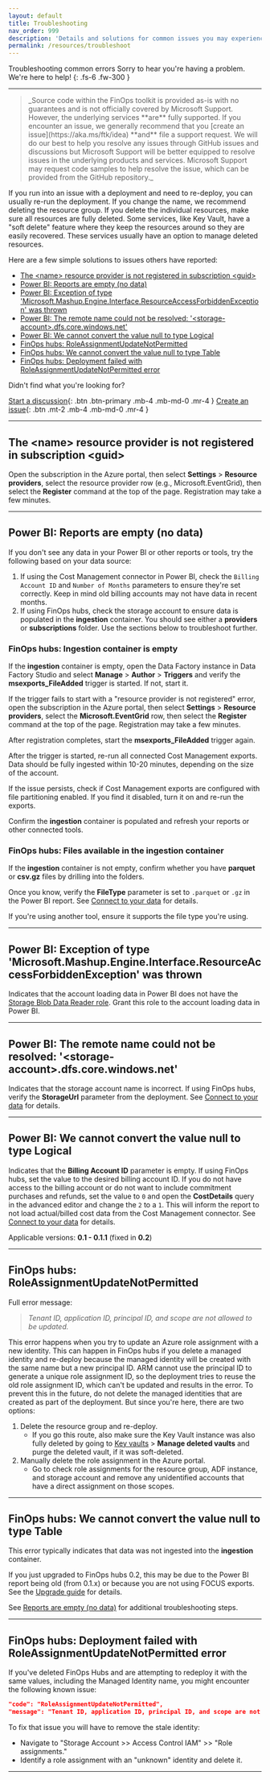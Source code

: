 ```yaml
---
layout: default
title: Troubleshooting
nav_order: 999
description: 'Details and solutions for common issues you may experience.'
permalink: /resources/troubleshoot
---
```


<span class="fs-9 d-block mb-4">Troubleshooting common errors</span>
Sorry to hear you're having a problem. We're here to help!
{: .fs-6 .fw-300 }

---

<blockquote class="important" markdown="1">
  _Source code within the FinOps toolkit is provided as-is with no guarantees and is not officially covered by Microsoft Support. However, the underlying services **are** fully supported. If you encounter an issue, we generally recommend that you [create an issue](https://aka.ms/ftk/idea) **and** file a support request. We will do our best to help you resolve any issues through GitHub issues and discussions but Microsoft Support will be better equipped to resolve issues in the underlying products and services. Microsoft Support may request code samples to help resolve the issue, which can be provided from the GitHub repository._
</blockquote>

If you run into an issue with a deployment and need to re-deploy, you can usually re-run the deployment. If you change the name, we recommend deleting the resource group. If you delete the individual resources, make sure all resources are fully deleted. Some services, like Key Vault, have a "soft delete" feature where they keep the resources around so they are easily recovered. These services usually have an option to manage deleted resources.

Here are a few simple solutions to issues others have reported:

- [The \<name\> resource provider is not registered in subscription \<guid\>](#the-name-resource-provider-is-not-registered-in-subscription-guid)
- [Power BI: Reports are empty (no data)](#power-bi-reports-are-empty-no-data)
- [Power BI: Exception of type 'Microsoft.Mashup.Engine.Interface.ResourceAccessForbiddenException' was thrown](#power-bi-exception-of-type-microsoftmashupengineinterfaceresourceaccessforbiddenexception-was-thrown)
- [Power BI: The remote name could not be resolved: '\<storage-account\>.dfs.core.windows.net'](#power-bi-the-remote-name-could-not-be-resolved-storage-accountdfscorewindowsnet)
- [Power BI: We cannot convert the value null to type Logical](#power-bi-we-cannot-convert-the-value-null-to-type-logical)
- [FinOps hubs: RoleAssignmentUpdateNotPermitted](#finops-hubs-roleassignmentupdatenotpermitted)
- [FinOps hubs: We cannot convert the value null to type Table](#finops-hubs-we-cannot-convert-the-value-null-to-type-table)
- [FinOps hubs: Deployment failed with RoleAssignmentUpdateNotPermitted error](#finops-hubs-deployment-failed-with-roleassignmentupdatenotpermitted-error)

Didn't find what you're looking for?

[Start a discussion](https://aka.ms/finops/toolkit/discuss){: .btn .btn-primary .mb-4 .mb-md-0 .mr-4 }
[Create an issue](https://aka.ms/ftk/idea){: .btn .mt-2 .mb-4 .mb-md-0 .mr-4 }

---

## The \<name> resource provider is not registered in subscription \<guid>

Open the subscription in the Azure portal, then select **Settings** > **Resource providers**, select the resource provider row (e.g., Microsoft.EventGrid), then select the **Register** command at the top of the page. Registration may take a few minutes.

---

## Power BI: Reports are empty (no data)

If you don't see any data in your Power BI or other reports or tools, try the following based on your data source:

1. If using the Cost Management connector in Power BI, check the `Billing Account ID` and `Number of Months` parameters to ensure they're set correctly. Keep in mind old billing accounts may not have data in recent months.
2. If using FinOps hubs, check the storage account to ensure data is populated in the **ingestion** container. You should see either a **providers** or **subscriptions** folder. Use the sections below to troubleshoot further.

### FinOps hubs: Ingestion container is empty

If the **ingestion** container is empty, open the Data Factory instance in Data Factory Studio and select **Manage** > **Author** > **Triggers** and verify the **msexports_FileAdded** trigger is started. If not, start it.

If the trigger fails to start with a "resource provider is not registered" error, open the subscription in the Azure portal, then select **Settings** > **Resource providers**, select the **Microsoft.EventGrid** row, then select the **Register** command at the top of the page. Registration may take a few minutes.

After registration completes, start the **msexports_FileAdded** trigger again.

After the trigger is started, re-run all connected Cost Management exports. Data should be fully ingested within 10-20 minutes, depending on the size of the account.

If the issue persists, check if Cost Management exports are configured with file partitioning enabled. If you find it disabled, turn it on and re-run the exports.

Confirm the **ingestion** container is populated and refresh your reports or other connected tools.

### FinOps hubs: Files available in the ingestion container

If the **ingestion** container is not empty, confirm whether you have **parquet** or **csv.gz** files by drilling into the folders.

Once you know, verify the **FileType** parameter is set to `.parquet` or `.gz` in the Power BI report. See [Connect to your data](../_reporting/power-bi/README.md#-connect-to-your-data) for details.

If you're using another tool, ensure it supports the file type you're using.

---

## Power BI: Exception of type 'Microsoft.Mashup.Engine.Interface.ResourceAccessForbiddenException' was thrown

Indicates that the account loading data in Power BI does not have the [Storage Blob Data Reader role](https://learn.microsoft.com/azure/role-based-access-control/built-in-roles#storage-blob-data-reader). Grant this role to the account loading data in Power BI.

---

## Power BI: The remote name could not be resolved: '\<storage-account>.dfs.core.windows.net'

Indicates that the storage account name is incorrect. If using FinOps hubs, verify the **StorageUrl** parameter from the deployment. See [Connect to your data](../_reporting/power-bi/README.md#-connect-to-your-data) for details.

---

## Power BI: We cannot convert the value null to type Logical

Indicates that the **Billing Account ID** parameter is empty. If using FinOps hubs, set the value to the desired billing account ID. If you do not have access to the billing account or do not want to include commitment purchases and refunds, set the value to `0` and open the **CostDetails** query in the advanced editor and change the `2` to a `1`. This will inform the report to not load actual/billed cost data from the Cost Management connector. See [Connect to your data](../_reporting/power-bi/README.md#-connect-to-your-data) for details.

Applicable versions: **0.1 - 0.1.1** (fixed in **0.2**)

---

## FinOps hubs: RoleAssignmentUpdateNotPermitted

Full error message:

> _Tenant ID, application ID, principal ID, and scope are not allowed to be updated._

This error happens when you try to update an Azure role assignment with a new identity. This can happen in FinOps hubs if you delete a managed identity and re-deploy because the managed identity will be created with the same name but a new principal ID. ARM cannot use the principal ID to generate a unique role assignment ID, so the deployment tries to reuse the old role assignment ID, which can't be updated and results in the error. To prevent this in the future, do not delete the managed identities that are created as part of the deployment. But since you're here, there are two options:

1. Delete the resource group and re-deploy.
   - If you go this route, also make sure the Key Vault instance was also fully deleted by going to [Key vaults](https://portal.azure.com/#browse/Microsoft.KeyVault%2Fvaults) > **Manage deleted vaults** and purge the deleted vault, if it was soft-deleted.
2. Manually delete the role assignment in the Azure portal.
   - Go to check role assignments for the resource group, ADF instance, and storage account and remove any unidentified accounts that have a direct assignment on those scopes.

---

## FinOps hubs: We cannot convert the value null to type Table

This error typically indicates that data was not ingested into the **ingestion** container.

If you just upgraded to FinOps hubs 0.2, this may be due to the Power BI report being old (from 0.1.x) or because you are not using FOCUS exports. See the [Upgrade guide](../_reporting/hubs/upgrade.md) for details.

See [Reports are empty (no data)](#power-bi-reports-are-empty-no-data) for additional troubleshooting steps.

---

## FinOps hubs: Deployment failed with RoleAssignmentUpdateNotPermitted error

If you've deleted FinOps Hubs and are attempting to redeploy it with the same values, including the Managed Identity name, you might encounter the following known issue:

```json
"code": "RoleAssignmentUpdateNotPermitted",
"message": "Tenant ID, application ID, principal ID, and scope are not allowed to be updated."
```

To fix that issue you will have to remove the stale identity:

- Navigate to "Storage Account >> Access Control IAM" >> "Role assignments."
- Identify a role assignment with an "unknown" identity and delete it.

---

<br>
